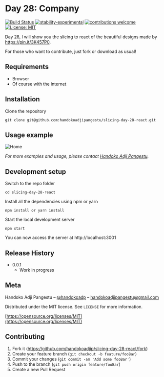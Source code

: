 # Day 28: Company

[![Build Status](https://travis-ci.org/dwyl/esta.svg?branch=master)](https://github.com/handokoadjip/slicing-day-28-react)
[![stability-experimental](https://img.shields.io/badge/stability-experimental-orange.svg)](https://github.com/handokoadjip/slicing-day-28-react)
[![contributions welcome](https://img.shields.io/badge/contributions-welcome-brightgreen.svg?style=flat)](https://github.com/handokoadjip/slicing-day-28-react/fork)
[![License: MIT](https://img.shields.io/badge/License-MIT-yellow.svg)](https://opensource.org/licenses/MIT)

Day 28, I will show you the slicing to react of the beautiful designs made by https://pin.it/3K457P0.

For those who want to contribute, just fork or download as usual!

## Requirements

- Browser
- Of course with the internet

## Installation

Clone the repository

    git clone git@github.com:handokoadjipangestu/slicing-day-28-react.git

## Usage example

![Home](https://bebaskripsi.000webhostapp.com/slicing-day-28/home.png)

_For more examples and usage, please contact [Handoko Adji Pangestu](https://www.instagram.com/handokoadp/)._

## Development setup

Switch to the repo folder

    cd slicing-day-28-react

Install all the dependencies using npm or yarn

    npm install or yarn install

Start the local development server

    npm start

You can now access the server at http://localhost:3001

## Release History

- 0.0.1
  - Work in progress

## Meta

Handoko Adji Pangestu – [@handokoadp](https://www.instagram.com/handokoadp/) – handokoadjipangestu@gmail.com

Distributed under the MIT license. See `LICENSE` for more information.

[https://opensource.org/licenses/MIT](https://opensource.org/licenses/MIT)

## Contributing

1. Fork it (<https://github.com/handokoadjip/slicing-day-28-react/fork>)
2. Create your feature branch (`git checkout -b feature/fooBar`)
3. Commit your changes (`git commit -am 'Add some fooBar'`)
4. Push to the branch (`git push origin feature/fooBar`)
5. Create a new Pull Request
